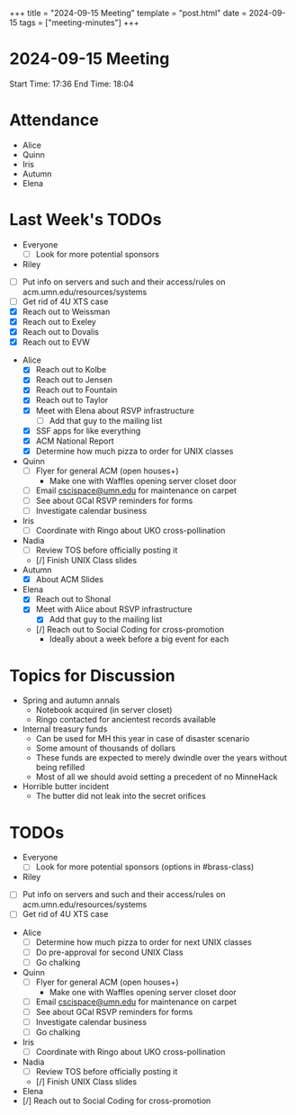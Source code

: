 +++
title = "2024-09-15 Meeting"
template = "post.html"
date = 2024-09-15
tags = ["meeting-minutes"]
+++

# 2024-09-15 Meeting

Start Time: 17:36
End Time: 18:04

# Attendance
- Alice
- Quinn
- Iris
- Autumn
- Elena

# Last Week's TODOs
- Everyone
  - [ ] Look for more potential sponsors
- Riley
 - [ ] Put info on servers and such and their access/rules on acm.umn.edu/resources/systems
 - [ ] Get rid of 4U XTS case
 - [x] Reach out to Weissman
 - [x] Reach out to Exeley
 - [x] Reach out to Dovalis
 - [x] Reach out to EVW
- Alice
  - [x] Reach out to Kolbe
  - [x] Reach out to Jensen
  - [x] Reach out to Fountain
  - [x] Reach out to Taylor
  - [x] Meet with Elena about RSVP infrastructure
    - [ ] Add that guy to the mailing list
  - [x] SSF apps for like everything
  - [x] ACM National Report
  - [x] Determine how much pizza to order for UNIX classes
- Quinn
  - [ ] Flyer for general ACM (open houses+)
    - Make one with Waffles opening server closet door
  - [ ] Email cscispace@umn.edu for maintenance on carpet
  - [ ] See about GCal RSVP reminders for forms
  - [ ] Investigate calendar business
- Iris
  - [ ] Coordinate with Ringo about UKO cross-pollination
- Nadia
  - [ ] Review TOS before officially posting it
  - [/] Finish UNIX Class slides
- Autumn
  - [x] About ACM Slides
- Elena
  - [x] Reach out to Shonal
  - [x] Meet with Alice about RSVP infrastructure
    - [x] Add that guy to the mailing list
  - [/] Reach out to Social Coding for cross-promotion
    - Ideally about a week before a big event for each

# Topics for Discussion
- Spring and autumn annals
  - Notebook acquired (in server closet)
  - Ringo contacted for ancientest records available
- Internal treasury funds
  - Can be used for MH this year in case of disaster scenario
  - Some amount of thousands of dollars
  - These funds are expected to merely dwindle over the years without being refilled
  - Most of all we should avoid setting a precedent of no MinneHack
- Horrible butter incident
  - The butter did not leak into the secret orifices

# TODOs
- Everyone
  - [ ] Look for more potential sponsors (options in #brass-class)
- Riley
 - [ ] Put info on servers and such and their access/rules on acm.umn.edu/resources/systems
 - [ ] Get rid of 4U XTS case
- Alice
  - [ ] Determine how much pizza to order for next UNIX classes
  - [ ] Do pre-approval for second UNIX Class
  - [ ] Go chalking
- Quinn
  - [ ] Flyer for general ACM (open houses+)
    - Make one with Waffles opening server closet door
  - [ ] Email cscispace@umn.edu for maintenance on carpet
  - [ ] See about GCal RSVP reminders for forms
  - [ ] Investigate calendar business
  - [ ] Go chalking
- Iris
  - [ ] Coordinate with Ringo about UKO cross-pollination
- Nadia
  - [ ] Review TOS before officially posting it
  - [/] Finish UNIX Class slides
- Elena
 - [/] Reach out to Social Coding for cross-promotion
